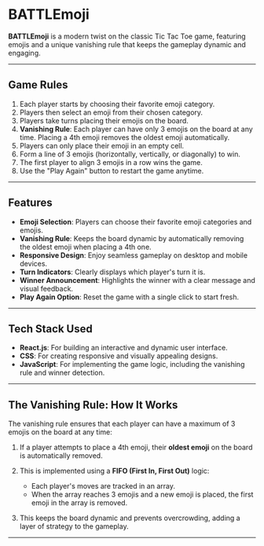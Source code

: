# BATTLEmoji

**BATTLEmoji** is a modern twist on the classic Tic Tac Toe game, featuring emojis and a unique vanishing rule that keeps the gameplay dynamic and engaging.

---

## Game Rules

1. Each player starts by choosing their favorite emoji category.
2. Players then select an emoji from their chosen category.
3. Players take turns placing their emojis on the board.
4. **Vanishing Rule**: Each player can have only 3 emojis on the board at any time. Placing a 4th emoji removes the oldest emoji automatically.
5. Players can only place their emoji in an empty cell.
6. Form a line of 3 emojis (horizontally, vertically, or diagonally) to win.
7. The first player to align 3 emojis in a row wins the game.
8. Use the "Play Again" button to restart the game anytime.

---

## Features

* **Emoji Selection**: Players can choose their favorite emoji categories and emojis.
* **Vanishing Rule**: Keeps the board dynamic by automatically removing the oldest emoji when placing a 4th one.
* **Responsive Design**: Enjoy seamless gameplay on desktop and mobile devices.
* **Turn Indicators**: Clearly displays which player's turn it is.
* **Winner Announcement**: Highlights the winner with a clear message and visual feedback.
* **Play Again Option**: Reset the game with a single click to start fresh.

---

## Tech Stack Used

* **React.js**: For building an interactive and dynamic user interface.
* **CSS**: For creating responsive and visually appealing designs.
* **JavaScript**: For implementing the game logic, including the vanishing rule and winner detection.

---

## The Vanishing Rule: How It Works

The vanishing rule ensures that each player can have a maximum of 3 emojis on the board at any time:

1. If a player attempts to place a 4th emoji, their **oldest emoji** on the board is automatically removed.
2. This is implemented using a **FIFO (First In, First Out)** logic:

   * Each player's moves are tracked in an array.
   * When the array reaches 3 emojis and a new emoji is placed, the first emoji in the array is removed.
3. This keeps the board dynamic and prevents overcrowding, adding a layer of strategy to the gameplay.

---
